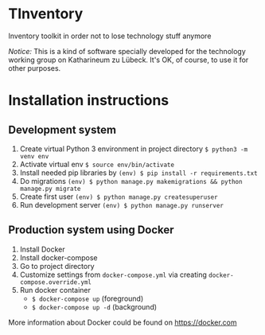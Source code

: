 # TInventory
Inventory toolkit in order not to lose technology stuff anymore 

*Notice:* This is a kind of software specially developed for the technology working group on Katharineum zu Lübeck. It's OK, of course, to use it for other purposes. 

# Installation instructions
## Development system
1. Create virtual Python 3 environment in project directory
`$ python3 -m venv env`
2. Activate virtual env 
`$ source env/bin/activate`
2. Install needed pip libraries by `(env) $ pip install -r requirements.txt`
3. Do migrations
`(env) $ python manage.py makemigrations && python manage.py migrate`
5. Create first user
`(env) $ python manage.py createsuperuser`
4. Run development server
`(env) $ python manage.py runserver`

## Production system using Docker
1. Install Docker
2. Install docker-compose
3. Go to project directory
4. Customize settings from `docker-compose.yml` via creating `docker-compose.override.yml`
5. Run docker container 
    - `$ docker-compose up` (foreground)
    - `$ docker-compose up -d` (background)

More information about Docker could be found on https://docker.com
